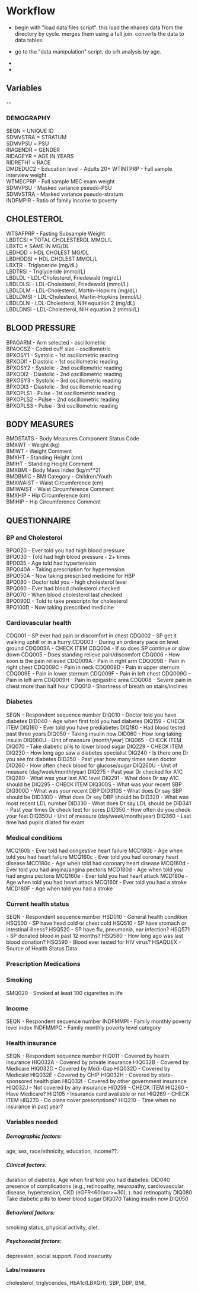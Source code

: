 # Workflow
* begin with "load data files script". this load the nhanes data from the directory by cycle. merges them using a full join. converts the data to data tables.

* go to the "data manipulation" script. 
do srh analysis by age.

* 

* 



## Variables  
--

### DEMOGRAPHY  
SEQN = UNIQUE ID  
SDMVSTRA = STRATUM  
SDMVPSU = PSU  
RIAGENDR = GENDER  
RIDAGEYR = AGE IN YEARS  
RIDRETH1 = RACE  
DMDEDUC2 - Education level - Adults 20+ 
WTINTPRP - Full sample interview weight  
WTMECPRP - Full sample MEC exam weight  
SDMVPSU - Masked variance pseudo-PSU  
SDMVSTRA - Masked variance pseudo-stratum  
INDFMPIR - Ratio of family income to poverty   

## CHOLESTEROL  
WTSAFPRP - Fasting Subsample Weight  
LBDTCSI = TOTAL CHOLESTEROL MMOL/L  
LBXTC = SAME IN MG/DL  
LBDHDD = HDL CHOLEST MG/DL  
LBDHDDSI = HDL CHOLEST MMOL/L   
LBXTR - Triglyceride (mg/dL)  
LBDTRSI - Triglyceride (mmol/L)  
LBDLDL - LDL-Cholesterol, Friedewald (mg/dL)  
LBDLDLSI - LDL-Cholesterol, Friedewald (mmol/L)  
LBDLDLM - LDL-Cholesterol, Martin-Hopkins (mg/dL)  
LBDLDMSI - LDL-Cholesterol, Martin-Hopkins (mmol/L)  
LBDLDLN - LDL-Cholesterol, NIH equation 2 (mg/dL)  
LBDLDNSI - LDL-Cholesterol, NIH equation 2 (mmol/L)  

## BLOOD PRESSURE  
BPAOARM - Arm selected - oscillometric  
BPAOCSZ - Coded cuff size - oscillometric  
BPXOSY1 - Systolic - 1st oscillometric reading  
BPXODI1 - Diastolic - 1st oscillometric reading  
BPXOSY2 - Systolic - 2nd oscillometric reading  
BPXODI2 - Diastolic - 2nd oscillometric reading  
BPXOSY3 - Systolic - 3rd oscillometric reading  
BPXODI3 - Diastolic - 3rd oscillometric reading  
BPXOPLS1 - Pulse - 1st oscillometric reading  
BPXOPLS2 - Pulse - 2nd oscillometric reading  
BPXOPLS3 - Pulse - 3rd oscillometric reading  

## BODY MEASURES  
BMDSTATS - Body Measures Component Status Code  
BMXWT - Weight (kg)  
BMIWT - Weight Comment  
BMXHT - Standing Height (cm)  
BMIHT - Standing Height Comment  
BMXBMI - Body Mass Index (kg/m**2)  
BMDBMIC - BMI Category - Children/Youth   
BMXWAIST - Waist Circumference (cm)  
BMIWAIST - Waist Circumference Comment  
BMXHIP - Hip Circumference (cm)  
BMIHIP - Hip Circumference Comment  

## QUESTIONNAIRE  

### BP and Cholesterol  
BPQ020 - Ever told you had high blood pressure  
BPQ030 - Told had high blood pressure - 2+ times  
BPD035 - Age told had hypertension  
BPQ040A - Taking prescription for hypertension  
BPQ050A - Now taking prescribed medicine for HBP  
BPQ080 - Doctor told you - high cholesterol level  
BPQ060 - Ever had blood cholesterol checked  
BPQ070 - When blood cholesterol last checked  
BPQ090D - Told to take prescriptn for cholesterol  
BPQ100D - Now taking prescribed medicine  

### Cardiovascular health
CDQ001 - SP ever had pain or discomfort in chest
CDQ002 - SP get it walking uphill or in a hurry
CDQ003 - During an ordinary pace on level ground
CDQ003A - CHECK ITEM
CDQ004 - If so does SP continue or slow down
CDQ005 - Does standing relieve pain/discomfort
CDQ006 - How soon is the pain relieved
CDQ009A - Pain in right arm
CDQ009B - Pain in right chest
CDQ009C - Pain in neck
CDQ009D - Pain in upper sternum
CDQ009E - Pain in lower sternum
CDQ009F - Pain in left chest
CDQ009G - Pain in left arm
CDQ009H - Pain in epigastric area
CDQ008 - Severe pain in chest more than half hour
CDQ010 - Shortness of breath on stairs/inclines  

### Diabetes
SEQN - Respondent sequence number
DIQ010 - Doctor told you have diabetes
DID040 - Age when first told you had diabetes
DIQ159 - CHECK ITEM
DIQ160 - Ever told you have prediabetes
DIQ180 - Had blood tested past three years
DIQ050 - Taking insulin now
DID060 - How long taking insulin
DIQ060U - Unit of measure (month/year)
DIQ065 - CHECK ITEM
DIQ070 - Take diabetic pills to lower blood sugar
DIQ229 - CHECK ITEM
DIQ230 - How long ago saw a diabetes specialist
DIQ240 - Is there one Dr you see for diabetes
DID250 - Past year how many times seen doctor
DID260 - How often check blood for glucose/sugar
DIQ260U - Unit of measure (day/week/month/year)
DIQ275 - Past year Dr checked for A1C
DIQ280 - What was your last A1C level
DIQ291 - What does Dr say A1C should be
DIQ295 - CHECK ITEM
DIQ300S - What was your recent SBP
DIQ300D - What was your recent DBP
DID310S - What does Dr say SBP should be
DID310D - What does Dr say DBP should be
DID320 - What was most recent LDL number
DID330 - What does Dr say LDL should be
DID341 - Past year times Dr check feet for sores
DID350 - How often do you check your feet
DIQ350U - Unit of measure (day/week/month/year)
DIQ360 - Last time had pupils dilated for exam

### Medical conditions  
MCQ160b - Ever told had congestive heart failure
MCD180b - Age when told you had heart failure
MCQ160c - Ever told you had coronary heart disease
MCD180c - Age when told had coronary heart disease
MCQ160d - Ever told you had angina/angina pectoris
MCD180d - Age when told you had angina pectoris
MCQ160e - Ever told you had heart attack
MCD180e - Age when told you had heart attack
MCQ160f - Ever told you had a stroke
MCD180F - Age when told you had a stroke

### Current health status
SEQN - Respondent sequence number
HSD010 - General health condition
HSQ500 - SP have head cold or chest cold
HSQ510 - SP have stomach or intestinal illness?
HSQ520 - SP have flu, pneumonia, ear infection?
HSQ571 - SP donated blood in past 12 months?
HSQ580 - How long ago was last blood donation?
HSQ590 - Blood ever tested for HIV virus?
HSAQUEX - Source of Health Status Data


### Prescription Medications  

### Smoking  
SMQ020 - Smoked at least 100 cigarettes in life

### Income  
SEQN - Respondent sequence number
INDFMMPI - Family monthly poverty level index
INDFMMPC - Family monthly poverty level category

### Health insurance
SEQN - Respondent sequence number
HIQ011 - Covered by health insurance
HIQ032A - Covered by private insurance
HIQ032B - Covered by Medicare
HIQ032C - Covered by Medi-Gap
HIQ032D - Covered by Medicaid
HIQ032E - Covered by CHIP
HIQ032H - Covered by state-sponsored health plan
HIQ032I - Covered by other government insurance
HIQ032J - Not covered by any insurance
HID259 - CHECK ITEM
HIQ260 - Have Medicare?
HIQ105 - Insurance card available or not
HIQ269 - CHECK ITEM
HIQ270 - Do plans cover prescriptions?
HIQ210 - Time when no insurance in past year?



### Variables needed
 
##### Demographic factors: 
age, sex, race/ethnicity, education, income??.

##### Clinical factors: 
duration of diabetes, Age when first told you had diabetes: DID040
presence of complications (e.g., retinopathy, neuropathy, cardiovascular disease, hypertension, CKD (eGFR<60/acr>=30), ).
had retinopathy DIQ080
Take diabetic pills to lower blood sugar DIQ070
Taking insulin now DIQ050


##### Behavioral factors: 
smoking status, physical activity, diet.

##### Psychosocial factors: 
depression, social support.
Food insecurity

#### Labs/measures
cholesterol, triglycerides, HbA1c(LBXGH), 
SBP, DBP, BMI, 
